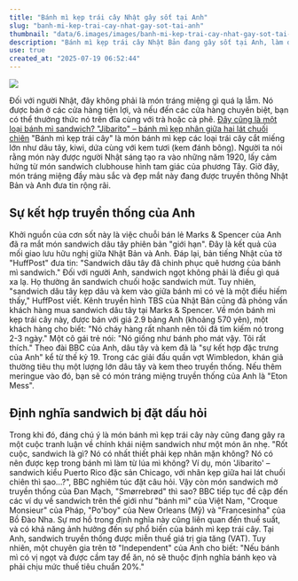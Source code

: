 ```yaml
---
title: "Bánh mì kẹp trái cây Nhật gây sốt tại Anh"
slug: "banh-mi-kep-trai-cay-nhat-gay-sot-tai-anh"
thumbnail: "data/6.images/images/banh-mi-kep-trai-cay-nhat-gay-sot-tai-anh.webp"
description: "Bánh mì kẹp trái cây Nhật Bản đang gây sốt tại Anh, làm dấy lên tranh cãi về định nghĩa sandwich và vấn đề thuế."
use: true
created_at: "2025-07-19 06:52:44"
---
```


![](/images/20250718-00000005-courrier-000-4-view.webp)

Đối với người Nhật, đây không phải là món tráng miệng gì quá lạ lẫm. Nó được bán ở các cửa hàng tiện lợi, và nếu đến các cửa hàng chuyên biệt, bạn có thể thưởng thức nó trên đĩa cùng với trà hoặc cà phê.
[Đây cũng là một loại bánh mì sandwich? "Jibarito" – bánh mì kẹp nhân giữa hai lát chuối chiên](https://courrier.jp/cj/407388/?gallery&utm_source=yahoonews&utm_medium=photo&utm_campaign=407388&utm_content=lifestyle)
"Bánh mì kẹp trái cây" là món bánh mì kẹp các loại trái cây cắt miếng lớn như dâu tây, kiwi, dứa cùng với kem tươi (kem đánh bông).
Người ta nói rằng món này được người Nhật sáng tạo ra vào những năm 1920, lấy cảm hứng từ món sandwich clubhouse hình tam giác của phương Tây. Giờ đây, món tráng miệng đầy màu sắc và đẹp mắt này đang được truyền thông Nhật Bản và Anh đưa tin rộng rãi.

## Sự kết hợp truyền thống của Anh

Khởi nguồn của cơn sốt này là việc chuỗi bán lẻ Marks & Spencer của Anh đã ra mắt món sandwich dâu tây phiên bản "giới hạn". Đây là kết quả của mối giao lưu hữu nghị giữa Nhật Bản và Anh.
Đáp lại, bản tiếng Nhật của tờ "HuffPost" đưa tin: "Sandwich dâu tây đã chinh phục quê hương của bánh mì sandwich." Đối với người Anh, sandwich ngọt không phải là điều gì quá xa lạ. Họ thường ăn sandwich chuối hoặc sandwich mứt. Tuy nhiên, "sandwich dâu tây kẹp dâu và kem vào giữa bánh mì có vẻ là một điều hiếm thấy," HuffPost viết.
Kênh truyền hình TBS của Nhật Bản cũng đã phỏng vấn khách hàng mua sandwich dâu tây tại Marks & Spencer. Về món bánh mì kẹp trái cây này, được bán với giá 2.9 bảng Anh (khoảng 570 yên), một khách hàng cho biết: "Nó cháy hàng rất nhanh nên tôi đã tìm kiếm nó trong 2-3 ngày." Một cô gái trẻ nói: "Nó giống như bánh pho mát vậy. Tôi rất thích."
Theo đài BBC của Anh, dâu tây và kem đã là "sự kết hợp đặc trưng của Anh" kể từ thế kỷ 19. Trong các giải đấu quần vợt Wimbledon, khán giả thường tiêu thụ một lượng lớn dâu tây và kem theo truyền thống. Nếu thêm meringue vào đó, bạn sẽ có món tráng miệng truyền thống của Anh là "Eton Mess".

## Định nghĩa sandwich bị đặt dấu hỏi

Trong khi đó, đáng chú ý là món bánh mì kẹp trái cây này cũng đang gây ra một cuộc tranh luận về chính khái niệm sandwich như một món ăn nhẹ.
"Rốt cuộc, sandwich là gì? Nó có nhất thiết phải kẹp nhân mặn không? Nó có nên được kẹp trong bánh mì làm từ lúa mì không? Ví dụ, món 'Jibarito' – sandwich kiểu Puerto Rico đặc sản Chicago, với nhân kẹp giữa hai lát chuối chiên thì sao…?", BBC nghiêm túc đặt câu hỏi.
Vậy còn món sandwich mở truyền thống của Đan Mạch, "Smørrebrød" thì sao? BBC tiếp tục đề cập đến các ví dụ về sandwich trên thế giới như "bánh mì" của Việt Nam, "Croque Monsieur" của Pháp, "Po'boy" của New Orleans (Mỹ) và "Francesinha" của Bồ Đào Nha.
Sự mơ hồ trong định nghĩa này cũng liên quan đến thuế suất, và có khả năng ảnh hưởng đến sự phổ biến của bánh mì kẹp trái cây.
Tại Anh, sandwich truyền thống được miễn thuế giá trị gia tăng (VAT). Tuy nhiên, một chuyên gia trên tờ "Independent" của Anh cho biết: "Nếu bánh mì có vị ngọt và được cầm tay để ăn, nó sẽ thuộc định nghĩa bánh kẹo và phải chịu mức thuế tiêu chuẩn 20%."